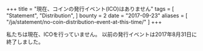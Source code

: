 +++
title = "現在、コインの発行イベント(ICO)はありません"
tags = [
    "Statement",
    "Distribution",
]
bounty = 2
date = "2017-09-23"
aliases = [
	"/ja/statement/no-coin-distribution-event-at-this-time/"
]
+++

私たちは現在、ICOを行っていません。
以前の発行イベントは2017年8月31日に終了しました。
